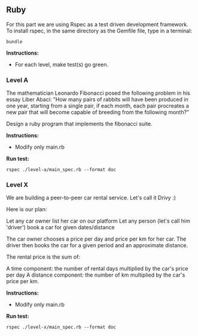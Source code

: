 ## Ruby

For this part we are using Rspec as a test driven development framework.
To install rspec, in the same directory as the Gemfile file, type in a terminal:

`bundle`

**Instructions:** 
* For each level, make test(s) go green. 

### Level A
The mathematician Leonardo Fibonacci posed the following problem in his essay Liber Abaci: 
"How many pairs of rabbits will have been produced in one year, starting from a single pair, if each month, each pair procreates a new pair that will become capable of breeding from the following month?"

Design a ruby program that implements the fibonacci suite.

**Instructions:** 
* Modify only main.rb

**Run test:**

``rspec ./level-a/main_spec.rb --format doc``

### Level X
We are building a peer-to-peer car rental service. Let's call it Drivy :)

Here is our plan:

Let any car owner list her car on our platform
Let any person (let's call him 'driver') book a car for given dates/distance

The car owner chooses a price per day and price per km for her car. The driver then books the car for a given period and an approximate distance.

The rental price is the sum of:

A time component: the number of rental days multiplied by the car's price per day
A distance component: the number of km multiplied by the car's price per km.

**Instructions:** 
* Modify only main.rb

**Run test:**

``rspec ./level-x/main_spec.rb --format doc``